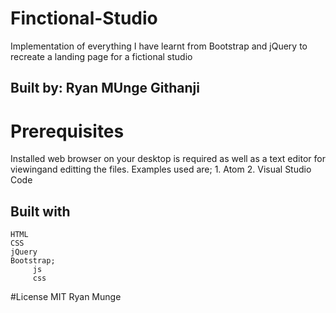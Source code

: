 # Finctional-Studio
 Implementation of everything I have learnt from Bootstrap and jQuery to recreate a landing page for a fictional studio 
## Built by: Ryan MUnge Githanji
# Prerequisites
  Installed web browser on your desktop is required as well as a text editor for viewingand editting the files.
  Examples used are;
    1. Atom
    2. Visual Studio Code
 ## Built with
    HTML
    CSS
    jQuery
    Bootstrap; 
         js
         css
  #License
    MIT
    Ryan Munge
